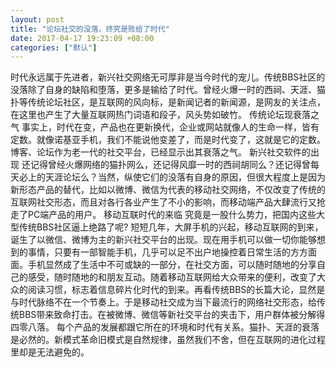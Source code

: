 ```yaml
---
layout: post
title: "论坛社交的没落，终究是败给了时代"
date: 2017-04-17 19:23:09 +08:00
categories: ["默认"]
---
```


<p>时代永远属于先进者，新兴社交网络无可厚非是当今时代的宠儿。传统BBS社区的没落除了自身的缺陷和堕落，更多是输给了时代。曾经火爆一时的西祠、天涯、猫扑等传统论坛社区，是互联网的风向标，是新闻记者的新闻源，是网友的关注点，在这里也产生了大量互联网热门词语和段子，风头势如破竹。
传统论坛现衰落之气
事实上，时代在变，产品也在更新换代，企业或网站就像人的生命一样，皆有定数。就像诺基亚手机，我们不能说他变差了，而是时代变了，这就是它的定数。博客、论坛作为老一代的社交平台，已经显示出其衰落之气。
新兴社交软件的出现
还记得曾经火爆网络的猫扑网么，还记得风靡一时的西祠胡同么？还记得曾每天必上的天涯论坛么？当然，纵使它们的没落有自身的原因，但很大程度上是因为新形态产品的替代，比如以微博、微信为代表的移动社交网络，不仅改变了传统的互联网社交形态，而且对各行各业产生了不小的影响，而移动端产品大肆流行又抢走了PC端产品的用户。
移动互联时代的来临
究竟是一股什么势力，把国内这些大型传统BBS社区逼上绝路了呢?
短短几年，大屏手机的兴起，移动互联网的到来，诞生了以微信、微博为主的新兴社交平台的出现。现在用手机可以做一切你能够想到的事情，只要有一部智能手机，几乎可以足不出户地操控着日常生活的方方面面。手机显然成了生活中不可或缺的一部分，在社交方面，可以随时随地的分享自己的感受，随时随地的和朋友互动。随着移动互联网给大众带来的便利，改变了大众的阅读习惯，标志着信息碎片化时代的到来。再看传统BBS的长篇大论，显然是与时代脉络不在一个节奏上。于是移动社交成为当下最流行的网络社交形态，给传统BBS带来致命打击。在被微博、微信等新社交平台的夹击下，用户群体被分解得四零八落。
每个产品的发展都跟它所在的环境和时代有关系。猫扑、天涯的衰落是必然的。新模式革命旧模式是自然规律，虽然我们不舍，但在互联网的进化过程里却是无法避免的。</p>